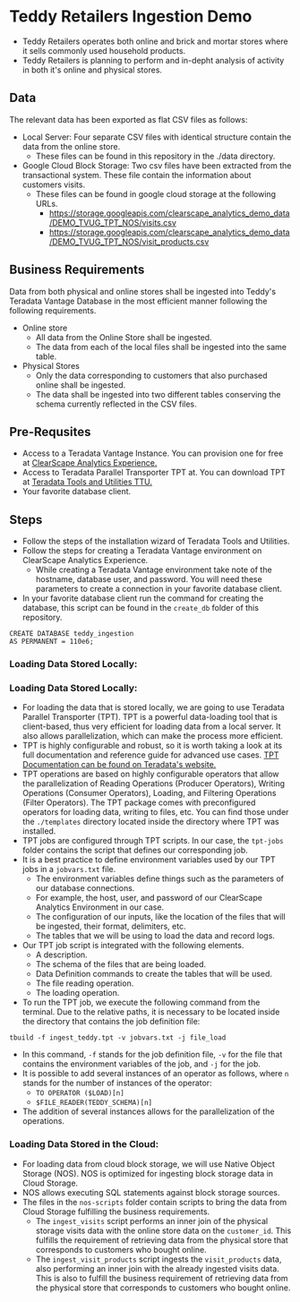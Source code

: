 # Teddy Retailers Ingestion Demo
- Teddy Retailers operates both online and brick and mortar stores where it sells commonly used household products.
- Teddy Retailers is planning to perform and in-depht analysis of activity in both it's online and physical stores. 

## Data
The relevant data has been exported as flat CSV files as follows:
* Local Server: Four separate CSV files with identical structure contain the data from the online store.
    - These files can be found in this repository in the ./data directory.
* Google Cloud Block Storage: Two csv files have been extracted from the transactional system. These file contain the information about customers visits.
    - These files can be found in google cloud storage at the following URLs.
        - https://storage.googleapis.com/clearscape_analytics_demo_data/DEMO_TVUG_TPT_NOS/visits.csv
        - https://storage.googleapis.com/clearscape_analytics_demo_data/DEMO_TVUG_TPT_NOS/visit_products.csv

## Business Requirements 
Data from both physical and online stores shall be ingested into Teddy's Teradata Vantage Database in the most efficient manner following the following requirements.
* Online store 
    - All data from the Online Store shall be ingested. 
    - The data from each of the local files shall be ingested into the same table.
* Physical Stores
    - Only the data corresponding to customers that also purchased online shall be ingested.
    - The data shall be ingested into two different tables conserving the schema currently reflected in the CSV files.

## Pre-Requsites
* Access to a Teradata Vantage Instance. You can provision one for free at [ClearScape Analytics Experience.](https://clearscape.teradata.com/sign-in?utm_source=github&utm_medium=readme&utm_campaign=TPT_NOS)
* Access to Teradata Parallel Transporter TPT at. You can download TPT at [Teradata Tools and Utilities TTU.](https://downloads.teradata.com/download/database/teradata-tools-and-utilities-13-10) 
* Your favorite database client.

## Steps
* Follow the steps of the installation wizard of Teradata Tools and Utilities.
* Follow the steps for creating a Teradata Vantage environment on ClearScape Analytics Experience.
    - While creating a Teradata Vantage environment take note of the hostname, database user, and password. You will need these parameters to create a connection in your favorite database client.
* In your favorite database client run the command for creating the database, this script can be found in the `create_db` folder of this repository.
```
CREATE DATABASE teddy_ingestion
AS PERMANENT = 110e6;
```

### Loading Data Stored Locally:

### Loading Data Stored Locally:
* For loading the data that is stored locally, we are going to use Teradata Parallel Transporter (TPT). TPT is a powerful data-loading tool that is client-based, thus very efficient for loading data from a local server. It also allows parallelization, which can make the process more efficient.
* TPT is highly configurable and robust, so it is worth taking a look at its full documentation and reference guide for advanced use cases. [TPT Documentation can be found on Teradata's website.](https://docs.teradata.com/r/k_KCYzsgJJ_t2du~c~wK_Q/OkTPh7PBa4ICuyi45jJsgQ)
* TPT operations are based on highly configurable operators that allow the parallelization of Reading Operations (Producer Operators), Writing Operations (Consumer Operators), Loading, and Filtering Operations (Filter Operators). The TPT package comes with preconfigured operators for loading data, writing to files, etc. You can find those under the `./templates` directory located inside the directory where TPT was installed.
* TPT jobs are configured through TPT scripts. In our case, the `tpt-jobs` folder contains the script that defines our corresponding job.
* It is a best practice to define environment variables used by our TPT jobs in a `jobvars.txt` file.
  - The environment variables define things such as the parameters of our database connections.
  - For example, the host, user, and password of our ClearScape Analytics Environment in our case.
  - The configuration of our inputs, like the location of the files that will be ingested, their format, delimiters, etc.
  - The tables that we will be using to load the data and record logs.
* Our TPT job script is integrated with the following elements.
  - A description.
  - The schema of the files that are being loaded.
  - Data Definition commands to create the tables that will be used.
  - The file reading operation.
  - The loading operation.
* To run the TPT job, we execute the following command from the terminal. Due to the relative paths, it is necessary to be located inside the directory that contains the job definition file:
```
tbuild -f ingest_teddy.tpt -v jobvars.txt -j file_load
```
* In this command, `-f` stands for the job definition file, `-v` for the file that contains the environment variables of the job, and `-j` for the job.
* It is possible to add several instances of an operator as follows, where `n` stands for the number of instances of the operator:
  - `TO OPERATOR ($LOAD)[n]`
  - `$FILE_READER(TEDDY_SCHEMA)[n]`
* The addition of several instances allows for the parallelization of the operations.

### Loading Data Stored in the Cloud:
* For loading data from cloud block storage, we will use Native Object Storage (NOS). NOS is optimized for ingesting block storage data in Cloud Storage.
* NOS allows executing SQL statements against block storage sources.
* The files in the `nos-scripts` folder contain scripts to bring the data from Cloud Storage fulfilling the business requirements.
  - The `ingest_visits` script performs an inner join of the physical storage visits data with the online store data on the `customer_id`. This fulfills the requirement of retrieving data from the physical store that corresponds to customers who bought online.
  - The `ingest_visit_products` script ingests the `visit_products` data, also performing an inner join with the already ingested visits data. This is also to fulfill the business requirement of retrieving data from the physical store that corresponds to customers who bought online.

